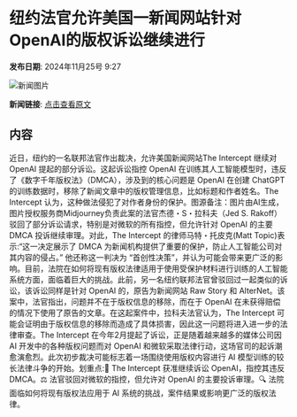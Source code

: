 # ​纽约法官允许美国一新闻网站针对OpenAI的版权诉讼继续进行

**发布日期**: 2024年11月25号 9:27

![新闻图片](https://pic.chinaz.com/picmap/202304121100054471_0.jpg)

**新闻链接**: [点击查看原文](https://www.aibase.com/zh/news/13433)

## 内容

近日，纽约的一名联邦法官作出裁决，允许美国新闻网站The Intercept 继续对 OpenAI 提起的部分诉讼。这起诉讼指控 OpenAI 在训练其人工智能模型时，违反了《数字千年版权法》（DMCA），涉及到的核心问题是 OpenAI 在创建 ChatGPT 的训练数据时，移除了新闻文章中的版权管理信息，比如标题和作者姓名。The Intercept 认为，这种做法侵犯了对作者身份的保护。图源备注：图片由AI生成，图片授权服务商Midjourney负责此案的法官杰德・S・拉科夫（Jed S. Rakoff）驳回了部分诉讼请求，特别是对微软的所有指控，但允许针对 OpenAI 的主要 DMCA 投诉继续审理。对此，The Intercept 的律师马特・托皮克(Matt Topic)表示:“这一决定展示了 DMCA 为新闻机构提供了重要的保护，防止人工智能公司对其内容的侵占。” 他还称这一判决为 “首创性决策”，并认为可能会带来更广泛的影响。目前，法院在如何将现有版权法律适用于使用受保护材料进行训练的人工智能系统方面，面临着巨大的挑战。此前，另一名纽约联邦法官曾驳回过一起类似的诉讼，该诉讼同样是针对 OpenAI 的，原告为新闻网站 Raw Story 和 AlterNet。该案中，法官指出，问题并不在于版权信息的移除，而在于 OpenAI 在未获得赔偿的情况下使用了原告的文章。在这起案件中，拉科夫法官认为，The Intercept 可能会证明由于版权信息的移除而造成了具体损害，因此这一问题将进入进一步的法律审查。The Intercept 在今年2月提起了诉讼，正是随着越来越多的媒体公司因 AI 开发中的各种版权问题而对 OpenAI 和微软采取法律行动，这场官司的起诉潮愈演愈烈。此次初步裁决可能标志着一场围绕使用版权内容进行 AI 模型训练的较长法律斗争的开始。划重点:📄 The Intercept 获准继续诉讼 OpenAI，指控其违反 DMCA。⚖️ 法官驳回对微软的指控，但允许对 OpenAI 的主要投诉审理。🔍 法院面临如何将现有版权法应用于 AI 系统的挑战，案件结果或影响更广泛的版权法律。
